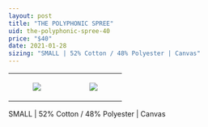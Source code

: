 ```yaml
---
layout: post
title: "THE POLYPHONIC SPREE"
uid: the-polyphonic-spree-40
price: "$40"
date: 2021-01-28
sizing: "SMALL | 52% Cotton / 48% Polyester | Canvas"
---
```




<table style="width:100%;"><tr><td style="vertical-align:top;">
      <figure class="tmblr-full" data-orig-height="2048" data-orig-width="1365" data-orig-src="https://concertshirts.netlify.app/shirts/0414/0414-01.jpg"><img src="https://64.media.tumblr.com/96774046f9351c56470ff37903b8e322/0b39856a031de556-31/s540x810/ceed125c4462f2288680ee7dd180dfe4c30045f6.jpg" data-orig-height="2048" data-orig-width="1365" data-orig-src="https://concertshirts.netlify.app/shirts/0414/0414-01.jpg"/></figure></td>
    <td style="vertical-align:top;">
      <figure class="tmblr-full" data-orig-height="2048" data-orig-width="1365" data-orig-src="https://concertshirts.netlify.app/shirts/0414/0414-02.jpg"><img src="https://64.media.tumblr.com/6a80290366b10cd3c97740b8e7deec89/0b39856a031de556-51/s540x810/dffe54a25409db1afe61e4a3434642be74468ecd.jpg" data-orig-height="2048" data-orig-width="1365" data-orig-src="https://concertshirts.netlify.app/shirts/0414/0414-02.jpg"/></figure></td>
  </tr></table><p>
  SMALL | 52% Cotton / 48% Polyester | Canvas
</p>
